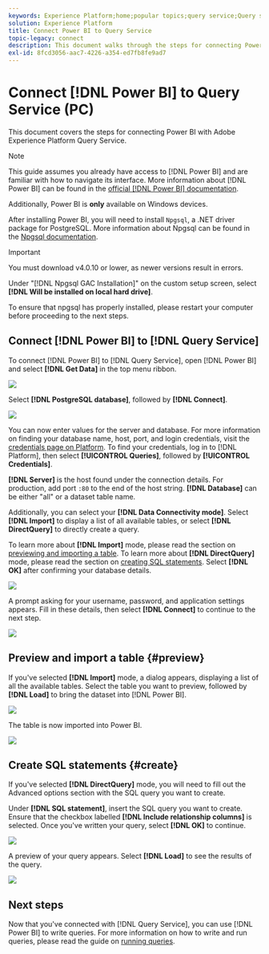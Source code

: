 ```yaml
---
keywords: Experience Platform;home;popular topics;query service;Query service;Power BI;power bi;connect to query service;
solution: Experience Platform
title: Connect Power BI to Query Service
topic-legacy: connect
description: This document walks through the steps for connecting Power BI with Adobe Experience Platform Query Service.
exl-id: 8fcd3056-aac7-4226-a354-ed7fb8fe9ad7
---
```

# Connect [!DNL Power BI] to Query Service (PC)

This document covers the steps for connecting Power BI with Adobe Experience Platform Query Service.

>[!NOTE]
>
> This guide assumes you already have access to [!DNL Power BI] and are familiar with how to navigate its interface. More information about [!DNL Power BI] can be found in the [official [!DNL Power BI] documentation](https://docs.looker.com/).
>
> Additionally, Power BI is **only** available on Windows devices.

After installing Power BI, you will need to install `Npgsql`, a .NET driver package for PostgreSQL. More information about Npgsql can be found in the [Npgsql documentation](https://www.npgsql.org/doc/index.html).

>[!IMPORTANT]
>
>You must download v4.0.10 or lower, as newer versions result in errors.

Under "[!DNL Npgsql GAC Installation]" on the custom setup screen, select **[!DNL Will be installed on local hard drive]**. 

To ensure that npgsql has properly installed, please restart your computer before proceeding to the next steps.

## Connect [!DNL Power BI] to [!DNL Query Service]

To connect [!DNL Power BI] to [!DNL Query Service], open [!DNL Power BI] and select **[!DNL Get Data]** in the top menu ribbon.

![](../images/clients/power-bi/open-power-bi.png)

Select **[!DNL PostgreSQL database]**, followed by **[!DNL Connect]**.

![](../images/clients/power-bi/get-data.png)

You can now enter values for the server and database. For more information on finding your database name, host, port, and login credentials, visit the [credentials page on Platform](https://platform.adobe.com/query/configuration). To find your credentials, log in to [!DNL Platform], then select **[!UICONTROL Queries]**, followed by **[!UICONTROL Credentials]**.

**[!DNL Server]** is the host found under the connection details. For production, add port `:80` to the end of the host string. **[!DNL Database]** can be either "all" or a dataset table name. 

Additionally, you can select your **[!DNL Data Connectivity mode]**. Select **[!DNL Import]** to display a list of all available tables, or select **[!DNL DirectQuery]** to directly create a query. 

To learn more about **[!DNL Import]** mode, please read the section on [previewing and importing a table](#preview). To learn more about **[!DNL DirectQuery]** mode, please read the section on [creating SQL statements](#create). Select **[!DNL OK]** after confirming your database details.

![](../images/clients/power-bi/connectivity-mode.png)

A prompt asking for your username, password, and application settings appears. Fill in these details, then select **[!DNL Connect]** to continue to the next step.

![](../images/clients/power-bi/import-mode.png)

## Preview and import a table {#preview}

If you've selected **[!DNL Import]** mode, a dialog appears, displaying a list of all the available tables. Select the table you want to preview, followed by **[!DNL Load]** to bring the dataset into [!DNL Power BI].

![](../images/clients/power-bi/preview-table.png)

The table is now imported into Power BI. 

![](../images/clients/power-bi/import-table.png)

## Create SQL statements {#create}

If you've selected **[!DNL DirectQuery]** mode, you will need to fill out the Advanced options section with the SQL query you want to create.

Under **[!DNL SQL statement]**, insert the SQL query you want to create. Ensure that the checkbox labelled **[!DNL Include relationship columns]** is selected. Once you've written your query, select **[!DNL OK]** to continue.

![](../images/clients/power-bi/direct-query-mode.png)

A preview of your query appears. Select **[!DNL Load]** to see the results of the query.

![](../images/clients/power-bi/preview-direct-query.png)

## Next steps

Now that you've connected with [!DNL Query Service], you can use [!DNL Power BI] to write queries. For more information on how to write and run queries, please read the guide on [running queries](../best-practices/writing-queries.md).
